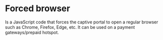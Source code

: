 # Forced browser
Is a JavaScript code that forces the captive portal to open a regular browser such as Chrome, Firefox, Edge, etc. It can be used on a payment gateways/prepaid hotspot.
